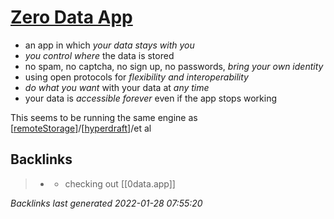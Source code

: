 # [Zero Data App](https://0data.app/)

-   an app in which _your data stays with you_
-   _you control where_ the data is stored
-   no spam, no captcha, no sign up, no passwords, _bring your own identity_
-   using open protocols for _flexibility and interoperability_
-   _do what you want_ with your data at _any time_
-   your data is _accessible forever_ even if the app stops working


This seems to be running the same engine as [[remoteStorage]]/[[hyperdraft]]/et al

[//begin]: # "Autogenerated link references for markdown compatibility"
[remoteStorage]: remoteStorage.md "remoteStorage"
[hyperdraft]: hyperdraft.md "hyperdraft"
[//end]: # "Autogenerated link references"

## Backlinks

> - [](2021-01-11.md)
>   - checking out [[0data.app]]

_Backlinks last generated 2022-01-28 07:55:20_
